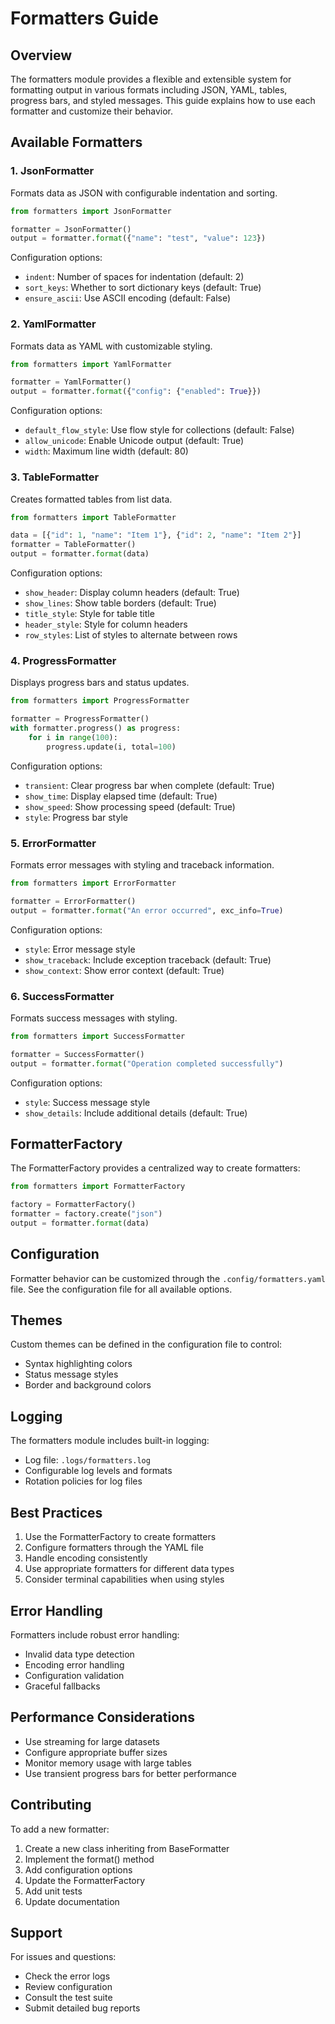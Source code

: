 # Formatters Guide

## Overview
The formatters module provides a flexible and extensible system for formatting output in various formats including JSON, YAML, tables, progress bars, and styled messages. This guide explains how to use each formatter and customize their behavior.

## Available Formatters

### 1. JsonFormatter
Formats data as JSON with configurable indentation and sorting.

```python
from formatters import JsonFormatter

formatter = JsonFormatter()
output = formatter.format({"name": "test", "value": 123})
```

Configuration options:
- `indent`: Number of spaces for indentation (default: 2)
- `sort_keys`: Whether to sort dictionary keys (default: True)
- `ensure_ascii`: Use ASCII encoding (default: False)

### 2. YamlFormatter
Formats data as YAML with customizable styling.

```python
from formatters import YamlFormatter

formatter = YamlFormatter()
output = formatter.format({"config": {"enabled": True}})
```

Configuration options:
- `default_flow_style`: Use flow style for collections (default: False)
- `allow_unicode`: Enable Unicode output (default: True)
- `width`: Maximum line width (default: 80)

### 3. TableFormatter
Creates formatted tables from list data.

```python
from formatters import TableFormatter

data = [{"id": 1, "name": "Item 1"}, {"id": 2, "name": "Item 2"}]
formatter = TableFormatter()
output = formatter.format(data)
```

Configuration options:
- `show_header`: Display column headers (default: True)
- `show_lines`: Show table borders (default: True)
- `title_style`: Style for table title
- `header_style`: Style for column headers
- `row_styles`: List of styles to alternate between rows

### 4. ProgressFormatter
Displays progress bars and status updates.

```python
from formatters import ProgressFormatter

formatter = ProgressFormatter()
with formatter.progress() as progress:
    for i in range(100):
        progress.update(i, total=100)
```

Configuration options:
- `transient`: Clear progress bar when complete (default: True)
- `show_time`: Display elapsed time (default: True)
- `show_speed`: Show processing speed (default: True)
- `style`: Progress bar style

### 5. ErrorFormatter
Formats error messages with styling and traceback information.

```python
from formatters import ErrorFormatter

formatter = ErrorFormatter()
output = formatter.format("An error occurred", exc_info=True)
```

Configuration options:
- `style`: Error message style
- `show_traceback`: Include exception traceback (default: True)
- `show_context`: Show error context (default: True)

### 6. SuccessFormatter
Formats success messages with styling.

```python
from formatters import SuccessFormatter

formatter = SuccessFormatter()
output = formatter.format("Operation completed successfully")
```

Configuration options:
- `style`: Success message style
- `show_details`: Include additional details (default: True)

## FormatterFactory
The FormatterFactory provides a centralized way to create formatters:

```python
from formatters import FormatterFactory

factory = FormatterFactory()
formatter = factory.create("json")
output = formatter.format(data)
```

## Configuration
Formatter behavior can be customized through the `.config/formatters.yaml` file. See the configuration file for all available options.

## Themes
Custom themes can be defined in the configuration file to control:
- Syntax highlighting colors
- Status message styles
- Border and background colors

## Logging
The formatters module includes built-in logging:
- Log file: `.logs/formatters.log`
- Configurable log levels and formats
- Rotation policies for log files

## Best Practices
1. Use the FormatterFactory to create formatters
2. Configure formatters through the YAML file
3. Handle encoding consistently
4. Use appropriate formatters for different data types
5. Consider terminal capabilities when using styles

## Error Handling
Formatters include robust error handling:
- Invalid data type detection
- Encoding error handling
- Configuration validation
- Graceful fallbacks

## Performance Considerations
- Use streaming for large datasets
- Configure appropriate buffer sizes
- Monitor memory usage with large tables
- Use transient progress bars for better performance

## Contributing
To add a new formatter:
1. Create a new class inheriting from BaseFormatter
2. Implement the format() method
3. Add configuration options
4. Update the FormatterFactory
5. Add unit tests
6. Update documentation

## Support
For issues and questions:
- Check the error logs
- Review configuration
- Consult the test suite
- Submit detailed bug reports 